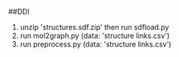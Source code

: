 ##DDI
1. unzip 'structures.sdf.zip' then run sdfload.py
2. run mol2graph.py (data: 'structure links.csv')
3. run preprocess.py (data: 'structure links.csv')
